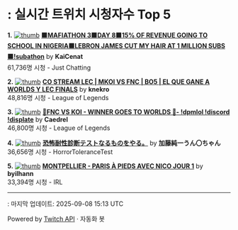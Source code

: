 # : 실시간 트위치 시청자수 Top 5

**1.** [![thumb](https://static-cdn.jtvnw.net/previews-ttv/live_user_kaicenat-320x180.jpg)](https://twitch.tv/KaiCenat)
**[🟩MAFIATHON 3🟩DAY 8🟩15% OF REVENUE GOING TO SCHOOL IN NIGERIA🟩LEBRON JAMES CUT MY HAIR AT 1 MILLION SUBS🟩!subathon](https://twitch.tv/KaiCenat)** by **KaiCenat**<br>61,736명 시청  - Just Chatting

**2.** [![thumb](https://static-cdn.jtvnw.net/previews-ttv/live_user_knekro-320x180.jpg)](https://twitch.tv/knekro)
**[CO STREAM LEC | MKOI VS FNC | BO5 | EL QUE GANE A WORLDS Y LEC FINALS](https://twitch.tv/knekro)** by **knekro**<br>48,816명 시청  - League of Legends

**3.** [![thumb](https://static-cdn.jtvnw.net/previews-ttv/live_user_caedrel-320x180.jpg)](https://twitch.tv/Caedrel)
**[🔴FNC VS KOI - WINNER GOES TO WORLDS 🔴-  !dpmlol !discord !displate](https://twitch.tv/Caedrel)** by **Caedrel**<br>46,800명 시청  - League of Legends

**4.** [![thumb](https://static-cdn.jtvnw.net/previews-ttv/live_user_kato_junichi0817-320x180.jpg)](https://twitch.tv/加藤純一うん〇ちゃん)
**[恐怖耐性診断テストなるものをやる。](https://twitch.tv/加藤純一うん〇ちゃん)** by **加藤純一うん〇ちゃん**<br>36,656명 시청  - HorrorToleranceTest

**5.** [![thumb](https://static-cdn.jtvnw.net/previews-ttv/live_user_byilhann-320x180.jpg)](https://twitch.tv/byilhann)
**[MONTPELLIER - PARIS À PIEDS AVEC NICO JOUR 1](https://twitch.tv/byilhann)** by **byilhann**<br>33,394명 시청  - IRL


---
: 마지막 업데이트: 2025-09-08 15:13 UTC

Powered by [Twitch API](https://dev.twitch.tv/docs/api/reference) · 자동화 봇